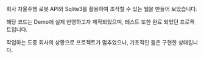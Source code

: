 회사 자율주행 로봇 API와 Sqlite3를 활용하여 조작할 수 있는 웹을 만들어 보았습니다.

해당 코드는 Demo에 실제 반영하고자 제작되었으며, 테스트 또한 완료 되었던 프로젝트입니다.

작업하는 도중 회사의 상황으로 프로젝트가 멈추었으나, 기초적인 틀은 구현한 상태입니다.
